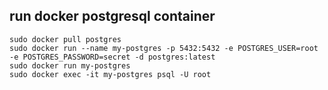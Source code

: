 ## run docker postgresql container

    sudo docker pull postgres 
    sudo docker run --name my-postgres -p 5432:5432 -e POSTGRES_USER=root -e POSTGRES_PASSWORD=secret -d postgres:latest
    sudo docker run my-postgres
    sudo docker exec -it my-postgres psql -U root
